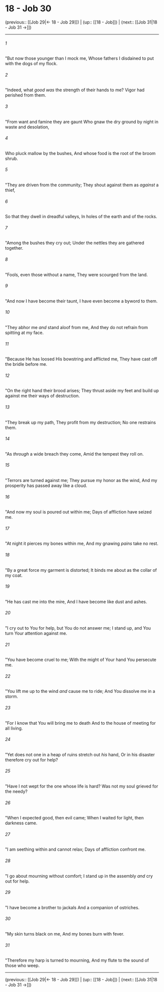 # 18 - Job 30

(previous:: [[Job 29|← 18 - Job 29]]) | (up:: [[18 - Job]]) | (next:: [[Job 31|18 - Job 31 →]])

***


###### 1 
"But now those younger than I mock me, Whose fathers I disdained to put with the dogs of my flock. 

###### 2 
"Indeed, what _good was_ the strength of their hands to me? Vigor had perished from them. 

###### 3 
"From want and famine they are gaunt Who gnaw the dry ground by night in waste and desolation, 

###### 4 
Who pluck mallow by the bushes, And whose food is the root of the broom shrub. 

###### 5 
"They are driven from the community; They shout against them as _against_ a thief, 

###### 6 
So that they dwell in dreadful valleys, In holes of the earth and of the rocks. 

###### 7 
"Among the bushes they cry out; Under the nettles they are gathered together. 

###### 8 
"Fools, even those without a name, They were scourged from the land. 

###### 9 
"And now I have become their taunt, I have even become a byword to them. 

###### 10 
"They abhor me _and_ stand aloof from me, And they do not refrain from spitting at my face. 

###### 11 
"Because He has loosed His bowstring and afflicted me, They have cast off the bridle before me. 

###### 12 
"On the right hand their brood arises; They thrust aside my feet and build up against me their ways of destruction. 

###### 13 
"They break up my path, They profit from my destruction; No one restrains them. 

###### 14 
"As _through_ a wide breach they come, Amid the tempest they roll on. 

###### 15 
"Terrors are turned against me; They pursue my honor as the wind, And my prosperity has passed away like a cloud. 

###### 16 
"And now my soul is poured out within me; Days of affliction have seized me. 

###### 17 
"At night it pierces my bones within me, And my gnawing _pains_ take no rest. 

###### 18 
"By a great force my garment is distorted; It binds me about as the collar of my coat. 

###### 19 
"He has cast me into the mire, And I have become like dust and ashes. 

###### 20 
"I cry out to You for help, but You do not answer me; I stand up, and You turn Your attention against me. 

###### 21 
"You have become cruel to me; With the might of Your hand You persecute me. 

###### 22 
"You lift me up to the wind _and_ cause me to ride; And You dissolve me in a storm. 

###### 23 
"For I know that You will bring me to death And to the house of meeting for all living. 

###### 24 
"Yet does not one in a heap of ruins stretch out _his_ hand, Or in his disaster therefore cry out for help? 

###### 25 
"Have I not wept for the one whose life is hard? Was not my soul grieved for the needy? 

###### 26 
"When I expected good, then evil came; When I waited for light, then darkness came. 

###### 27 
"I am seething within and cannot relax; Days of affliction confront me. 

###### 28 
"I go about mourning without comfort; I stand up in the assembly _and_ cry out for help. 

###### 29 
"I have become a brother to jackals And a companion of ostriches. 

###### 30 
"My skin turns black on me, And my bones burn with fever. 

###### 31 
"Therefore my harp is turned to mourning, And my flute to the sound of those who weep.

***

(previous:: [[Job 29|← 18 - Job 29]]) | (up:: [[18 - Job]]) | (next:: [[Job 31|18 - Job 31 →]])
